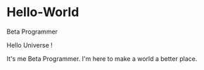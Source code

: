 # Hello-World
Beta Programmer

Hello Universe !

It's me Beta Programmer. I'm here to make a world a better place.
